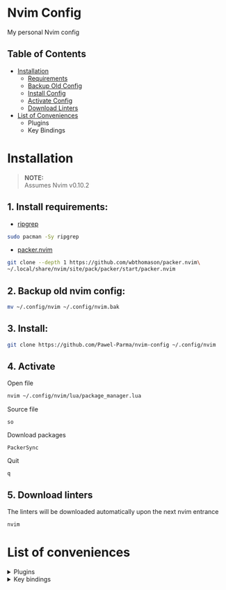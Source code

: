 # Nvim Config
My personal Nvim config

## Table of Contents
- [Installation](#installation)
  - [Requirements](#1-install-requirements)
  - [Backup Old Config](#2-backup-old-nvim-config)
  - [Install Config](#3-install)
  - [Activate Config](#4-activate)
  - [Download Linters](#5-download-linters)
- [List of Conveniences](#list-of-conveniences)
  - Plugins
  - Key Bindings

# Installation
> **NOTE:**  
> Assumes Nvim v0.10.2

## 1. Install requirements:
- [ripgrep](https://github.com/BurntSushi/ripgrep#Installation) 
```sh
sudo pacman -Sy ripgrep
```

- [packer.nvim](https://github.com/wbthomason/packer.nvim#Quickstart) 
```sh
git clone --depth 1 https://github.com/wbthomason/packer.nvim\
~/.local/share/nvim/site/pack/packer/start/packer.nvim
```

## 2. Backup old nvim config:  
```sh
mv ~/.config/nvim ~/.config/nvim.bak
```

## 3. Install:
```sh
git clone https://github.com/Pawel-Parma/nvim-config ~/.config/nvim
```

## 4. Activate
Open file  
```sh
nvim ~/.config/nvim/lua/package_manager.lua
```
Source file
```vim
so
```
Download packages
```vim
PackerSync
```
Quit
```vim
q
```
## 5. Download linters
The linters will be downloaded automatically upon the next nvim entrance
```sh
nvim
```

# List of conveniences
<details>
  <summary>Plugins</summary>
  
  - TODO

</details>

<details>
  <summary>Key bindings</summary>

  - TODO

</details>
